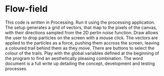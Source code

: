 # Flow-field
This code is written in Processing. Run it using the processing application.
The setup generates a grid of vectors, that map to the pixels of the canvas, with their directions sampled from the 2D perlin noise function. Draw allows the user to drop particles on the screen with a mouse click. The vectors are applied to the particles as a force, pushing them accross the screen, leaving a coloured trail behind them as they move. There are buttons to select the colour of the trails.
Play with the global variables defined at the beginning of the program to find an aesthetically pleasing combination.
The word document is a full write up detailing the concept, development and testing processes.
